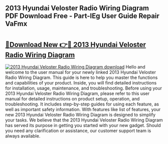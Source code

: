 ## 2013 Hyundai Veloster Radio Wiring Diagram PDF Download Free - Part-IEg User Guide Repair VaFmx

# <h2><a href="http://dfmdh1.blite.top/?on=2013+Hyundai+Veloster+Radio+Wiring+Diagram">🔗Download New 👉🔴 2013 Hyundai Veloster Radio Wiring Diagram</a></h2>

[![2013 Hyundai Veloster Radio Wiring Diagram download](https://i.imgur.com/lujVjoI.png)](http://dfmdh1.blite.top/?on=2013+Hyundai+Veloster+Radio+Wiring+Diagram)
Hello and welcome to the user manual for your newly linked 2013 Hyundai Veloster Radio Wiring Diagram. This guide is here to help you master the functions and capabilities of your product. Inside, you will find detailed instructions for installation, usage, maintenance, and troubleshooting. Before using your 2013 Hyundai Veloster Radio Wiring Diagram, please refer to this user manual for detailed instructions on product setup, operation, and troubleshooting. It includes step-by-step guides for using each feature, as well as important safety information. With features like list of features, your new 2013 Hyundai Veloster Radio Wiring Diagram is designed to simplify your tasks. We believe that the 2013 Hyundai Veloster Radio Wiring Diagram has served its purpose in getting you started with your new gadget. Should you need any clarification or assistance, our customer support team is always available.
